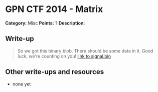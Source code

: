 # GPN CTF 2014 - Matrix

**Category:** Misc
**Points:** ?
**Description:**


## Write-up

> So we got this binary blob. There should be some data in it. Good luck, we're counting on you!
> [link to signal.bin](signal.bin)

## Other write-ups and resources

* none yet
